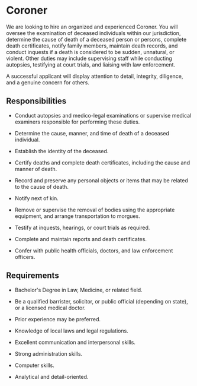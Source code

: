 # Coroner

We are looking to hire an organized and experienced Coroner. You will oversee the examination of deceased individuals within our jurisdiction, determine the cause of death of a deceased person or persons, complete death certificates, notify family members, maintain death records, and conduct inquests if a death is considered to be sudden, unnatural, or violent. Other duties may include supervising staff while conducting autopsies, testifying at court trials, and liaising with law enforcement.

A successful applicant will display attention to detail, integrity, diligence, and a genuine concern for others.

## Responsibilities

* Conduct autopsies and medico-legal examinations or supervise medical examiners responsible for performing these duties.

* Determine the cause, manner, and time of death of a deceased individual.

* Establish the identity of the deceased.

* Certify deaths and complete death certificates, including the cause and manner of death.

* Record and preserve any personal objects or items that may be related to the cause of death.

* Notify next of kin.

* Remove or supervise the removal of bodies using the appropriate equipment, and arrange transportation to morgues.

* Testify at inquests, hearings, or court trials as required.

* Complete and maintain reports and death certificates.

* Confer with public health officials, doctors, and law enforcement officers.

## Requirements

* Bachelor's Degree in Law, Medicine, or related field.

* Be a qualified barrister, solicitor, or public official (depending on state), or a licensed medical doctor.

* Prior experience may be preferred.

* Knowledge of local laws and legal regulations.

* Excellent communication and interpersonal skills.

* Strong administration skills.

* Computer skills.

* Analytical and detail-oriented.

